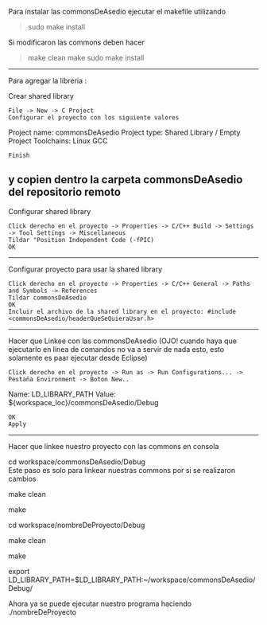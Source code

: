 Para instalar las commonsDeAsedio ejecutar el makefile utilizando

>sudo make install

Si modificaron las commons deben hacer

>make clean
>make 
>sudo make install

---------------------------------------------------------------------------------------------------------------------------------

Para agregar la libreria :

Crear shared library

    File -> New -> C Project
    Configurar el proyecto con los siguiente valores

Project name: commonsDeAsedio 
Project type: Shared Library / Empty Project
Toolchains: Linux GCC

    Finish

y copien dentro la carpeta commonsDeAsedio del repositorio remoto
---------------------------------------------------------------------------------------------------------------------------------
Configurar shared library

    Click derecho en el proyecto -> Properties -> C/C++ Build -> Settings -> Tool Settings -> Miscellaneous
    Tildar "Position Independent Code (-fPIC)
    OK
---------------------------------------------------------------------------------------------------------------------------------
Configurar proyecto para usar la shared library

    Click derecho en el proyecto -> Properties -> C/C++ General -> Paths and Symbols -> References
    Tildar commonsDeAsedio
    OK
    Incluir el archivo de la shared library en el proyecto: #include <commonsDeAsedio/headerQueSeQuieraUsar.h>
---------------------------------------------------------------------------------------------------------------------------------
Hacer que Linkee con las commonsDeAsedio (OJO! cuando haya que ejecutarlo en linea de comandos no va a servir de nada esto, esto solamente es paar ejecutar desde Eclipse)

    Click derecho en el proyecto -> Run as -> Run Configurations... -> Pestaña Environment -> Boton New..

Name: LD_LIBRARY_PATH
Value: ${workspace_loc}/commonsDeAsedio/Debug

    OK
    Apply
---------------------------------------------------------------------------------------------------------------------------------
Hacer que linkee nuestro proyecto con las commons en consola 

cd workspace/commonsDeAsedio/Debug                                                                   
                                                                                                                                 Este paso es solo para linkear nuestras commons por si se realizaron cambios 
                                                                                                                                 
make clean                                                   

make

cd workspace/nombreDeProyecto/Debug

make clean 

make

export LD_LIBRARY_PATH=$LD_LIBRARY_PATH:~/workspace/commonsDeAsedio/Debug/

Ahora ya se puede ejecutar nuestro programa haciendo ./nombreDeProyecto





